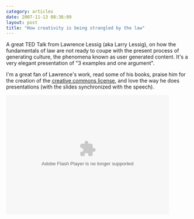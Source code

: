 ```yaml
---
category: articles
date: 2007-11-13 08:36:09
layout: post
title: "How creativity is being strangled by the law"
---
```


<p>A great TED Talk from Lawrence Lessig (aka Larry Lessig), on how the fundamentals of law are not ready to coupe with the present process of generating culture, the phenomena known as user generated content. It's a very elegant presentation of "3 examples and one argument". </p><p>I'm a great fan of Lawrence's work, read some of his books, praise him for the creation of the <a href="http://creativecommons.org">creative commons license</a>, and love the way he does presentations (with the slides synchronized with the speech).</p><object width="446" height="326"><param name="movie" value="http://video.ted.com/assets/player/swf/EmbedPlayer.swf"></param><param name="allowFullScreen" value="true" /><param name="wmode" value="transparent"></param><param name="bgColor" value="#ffffff"></param> <param name="flashvars" value="vu=http://video.ted.com/talks/embed/LarryLessig_2007-embed_high.flv&su=http://images.ted.com/images/ted/tedindex/embed-posters/LarryLessig-2007.embed_thumbnail.jpg&vw=432&vh=240&ap=0&ti=187" /><embed src="http://video.ted.com/assets/player/swf/EmbedPlayer.swf" pluginspace="http://www.macromedia.com/go/getflashplayer" type="application/x-shockwave-flash" wmode="transparent" bgColor="#ffffff" width="446" height="326" allowFullScreen="true" flashvars="vu=http://video.ted.com/talks/embed/LarryLessig_2007-embed_high.flv&su=http://images.ted.com/images/ted/tedindex/embed-posters/LarryLessig-2007.embed_thumbnail.jpg&vw=432&vh=240&ap=0&ti=187"></embed></object>
